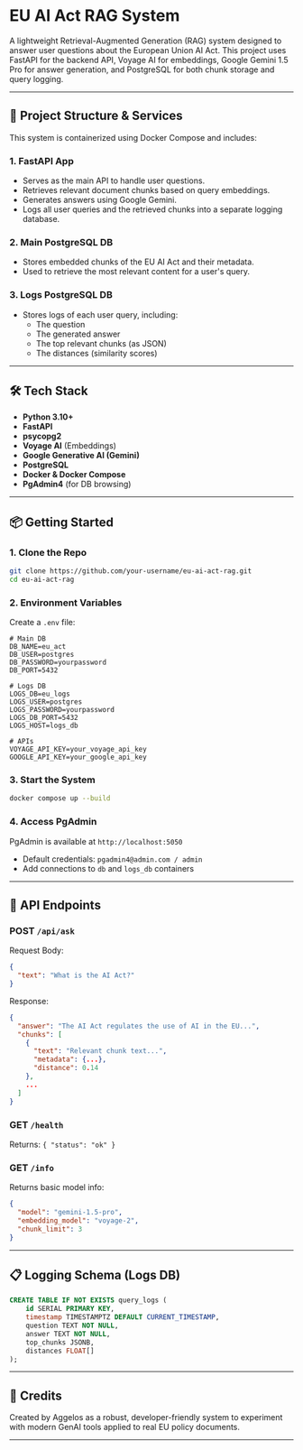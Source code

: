 # EU AI Act RAG System

A lightweight Retrieval-Augmented Generation (RAG) system designed to answer user questions about the European Union AI Act. This project uses FastAPI for the backend API, Voyage AI for embeddings, Google Gemini 1.5 Pro for answer generation, and PostgreSQL for both chunk storage and query logging.

---

## 🚀 Project Structure & Services

This system is containerized using Docker Compose and includes:

### 1. **FastAPI App**
- Serves as the main API to handle user questions.
- Retrieves relevant document chunks based on query embeddings.
- Generates answers using Google Gemini.
- Logs all user queries and the retrieved chunks into a separate logging database.

### 2. **Main PostgreSQL DB**
- Stores embedded chunks of the EU AI Act and their metadata.
- Used to retrieve the most relevant content for a user's query.

### 3. **Logs PostgreSQL DB**
- Stores logs of each user query, including:
  - The question
  - The generated answer
  - The top relevant chunks (as JSON)
  - The distances (similarity scores)

---

## 🛠️ Tech Stack

- **Python 3.10+**
- **FastAPI**
- **psycopg2**
- **Voyage AI** (Embeddings)
- **Google Generative AI (Gemini)**
- **PostgreSQL**
- **Docker & Docker Compose**
- **PgAdmin4** (for DB browsing)

---

## 📦 Getting Started

### 1. Clone the Repo
```bash
git clone https://github.com/your-username/eu-ai-act-rag.git
cd eu-ai-act-rag
```

### 2. Environment Variables
Create a `.env` file:
```env
# Main DB
DB_NAME=eu_act
DB_USER=postgres
DB_PASSWORD=yourpassword
DB_PORT=5432

# Logs DB
LOGS_DB=eu_logs
LOGS_USER=postgres
LOGS_PASSWORD=yourpassword
LOGS_DB_PORT=5432
LOGS_HOST=logs_db

# APIs
VOYAGE_API_KEY=your_voyage_api_key
GOOGLE_API_KEY=your_google_api_key
```

### 3. Start the System
```bash
docker compose up --build
```

### 4. Access PgAdmin
PgAdmin is available at `http://localhost:5050`
- Default credentials: `pgadmin4@admin.com / admin`
- Add connections to `db` and `logs_db` containers

---

## 📡 API Endpoints

### POST `/api/ask`
Request Body:
```json
{
  "text": "What is the AI Act?"
}
```
Response:
```json
{
  "answer": "The AI Act regulates the use of AI in the EU...",
  "chunks": [
    {
      "text": "Relevant chunk text...",
      "metadata": {...},
      "distance": 0.14
    },
    ...
  ]
}
```

### GET `/health`
Returns: `{ "status": "ok" }`

### GET `/info`
Returns basic model info:
```json
{
  "model": "gemini-1.5-pro",
  "embedding_model": "voyage-2",
  "chunk_limit": 3
}
```

---

## 📋 Logging Schema (Logs DB)

```sql
CREATE TABLE IF NOT EXISTS query_logs (
    id SERIAL PRIMARY KEY,
    timestamp TIMESTAMPTZ DEFAULT CURRENT_TIMESTAMP,
    question TEXT NOT NULL,
    answer TEXT NOT NULL,
    top_chunks JSONB,
    distances FLOAT[]
);
```

---

## 🙌 Credits
Created by Aggelos as a robust, developer-friendly system to experiment with modern GenAI tools applied to real EU policy documents.

---